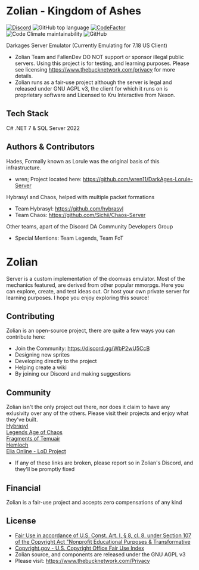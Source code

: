 # Zolian - Kingdom of Ashes  
[![Discord](https://img.shields.io/discord/755487390935548024.svg)](https://discord.gg/WbP2wU5CcB "Join the conversation!")
![GitHub top language](https://img.shields.io/github/languages/top/FallenDev/Zolian)
[![CodeFactor](https://www.codefactor.io/repository/github/fallendev/zolian/badge/master)](https://www.codefactor.io/repository/github/fallendev/zolian/overview/master)
![Code Climate maintainability](https://img.shields.io/codeclimate/maintainability-percentage/FallenDev/Zolian)
![GitHub](https://img.shields.io/github/license/FallenDev/Zolian)

Darkages Server Emulator (Currently Emulating for 7.18 US Client)   
* Zolian Team and FallenDev DO NOT support or sponsor illegal public servers. Using this project is for testing, and learning purposes. Please see licensing https://www.thebucknetwork.com/privacy for more details. 
* Zolian runs as a fair-use project although the server is legal and released under GNU AGPL v3, the client for which it runs on is proprietary software and Licensed to Kru Interactive from Nexon.

## Tech Stack
C# .NET 7 & SQL Server 2022

## Authors & Contributors

Hades, Formally known as Lorule was the original basis of this infrastructure.
- wren; Project located here: https://github.com/wren11/DarkAges-Lorule-Server   

Hybrasyl and Chaos, helped with multiple packet formations   
- Team Hybrasyl: https://github.com/hybrasyl   
- Team Chaos: https://github.com/Sichii/Chaos-Server   
  
Other teams, apart of the Discord DA Community Developers Group
- Special Mentions: Team Legends, Team FoT
  
# Zolian
Server is a custom implementation of the doomvas emulator. Most of the mechanics featured, are derived from other popular mmorpgs. Here you can explore, create, and test ideas out. Or host your own private server for learning purposes. I hope you enjoy exploring this source!

## Contributing
Zolian is an open-source project, there are quite a few ways you can contribute here:
* Join the Community: https://discord.gg/WbP2wU5CcB
* Designing new sprites
* Developing directly to the project
* Helping create a wiki
* By joining our Discord and making suggestions

## Community
Zolian isn't the only project out there, nor does it claim to have any exlusivity over any of the others. Please visit their projects and enjoy what they've built.   
[Hybrasyl](https://www.hybrasyl.com/)   
[Legends Age of Chaos](https://discord.gg/YekJdzKzQR)   
[Fragments of Temuair](https://fragmentsoftemuair1.wixsite.com/website/downloads)   
[Hemloch](https://discord.gg/GU4j5wv66H)   
[Elia Online - LoD Project](https://discord.gg/SKvK6b4ECv)   
- If any of these links are broken, please report so in Zolian's Discord, and they'll be promptly fixed

## Financial
Zolian is a fair-use project and accepts zero compensations of any kind

## License   
- [Fair Use in accordance of U.S. Const. Art. I, § 8, cl. 8. under Section 107 of the Copyright Act "Nonprofit Educational Purposes & Transformative](https://www.copyright.gov/title17/92chap1.html#107)
- [Copyright.gov - U.S. Copyright Office Fair Use Index](https://www.copyright.gov/fair-use/)
- Zolian source, and components are released under the GNU AGPL v3
- Please visit: https://www.thebucknetwork.com/Privacy
